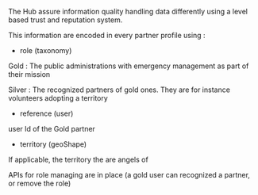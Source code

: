 The Hub assure information quality handling data differently using a level based trust and reputation system.

This information are encoded in every partner profile using :

* role (taxonomy)

Gold : The public administrations with emergency management as part of their mission

Silver : The recognized partners of gold ones. They are for instance volunteers adopting a territory

* reference (user)

user Id of the Gold partner

* territory (geoShape)

If applicable, the territory the are angels of


APIs for role managing are in place (a gold user can recognized a partner, or remove the role)


